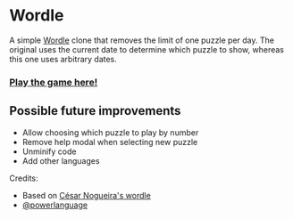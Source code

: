 # Wordle
A simple [Wordle](https://www.powerlanguage.co.uk/wordle/) clone that removes the limit of one puzzle per day. The original uses the current date to determine which puzzle to show, whereas this one uses arbitrary dates.

### [Play the game here!](https://rewordlebot.netlify.app/)


## Possible future improvements
 - Allow choosing which puzzle to play by number
 - Remove help modal when selecting new puzzle
 - Unminify code
 - Add other languages

Credits: 
- Based on [César Nogueira's wordle](http://cesarnogueira.com/wordle)
- [@powerlanguage](https://github.com/powerlanguage)
